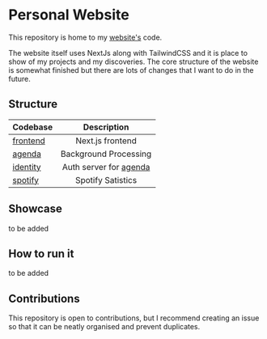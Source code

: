 # Personal Website

This repository is home to my [website's](https://davidilie.com) code.

The website itself uses NextJs along with TailwindCSS and it is place to show of my projects and my discoveries. The core structure of the website is somewhat finished but there are lots of changes that I want to do in the future.

## Structure

| Codebase             |           Description            |
| :------------------- | :------------------------------: |
| [frontend](frontend) |         Next.js frontend         |
| [agenda](agenda)     |      Background Processing       |
| [identity](identity) | Auth server for [agenda](agenda) |
| [spotify](spotify)   |        Spotify Satistics         |

## Showcase

to be added

## How to run it

to be added

## Contributions

This repository is open to contributions, but I recommend creating an issue so that it can be neatly organised and prevent duplicates.
